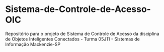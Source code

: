 # Sistema-de-Controle-de-Acesso-OIC
Repositório para o projeto de Sistema de Controle de Acesso da disciplina de Objetos Inteligentes Conectados - Turma 05J11 - Sistemas de Informação Mackenzie-SP

